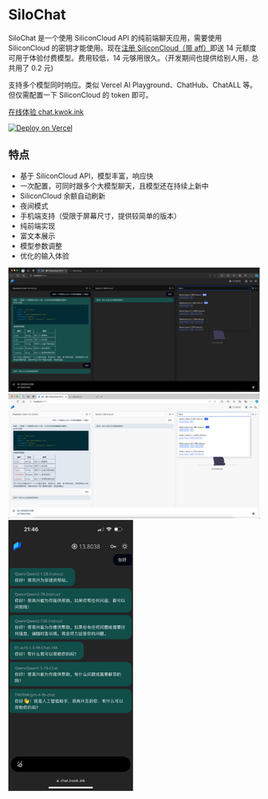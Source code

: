 # SiloChat

SiloChat 是一个使用 SiliconCloud API 的纯前端聊天应用，需要使用 SiliconCloud 的密钥才能使用。现在[注册 SiliconCloud（带 aff）](https://cloud.siliconflow.cn?referrer=clzs72zzb02jqmp5vn9s5tj15)即送 14 元额度可用于体验付费模型。费用较低，14 元够用很久。（开发期间也提供给别人用，总共用了 0.2 元)

支持多个模型同时响应。类似 Vercel AI Playground、ChatHub、ChatALL 等。但仅需配置一下 SiliconCloud 的 token 即可。

[在线体验 chat.kwok.ink](https://chat.kwok.ink)

[<img src="https://vercel.com/button" alt="Deploy on Vercel" height="30">](https://vercel.com/new/clone?repository-url=https://github.com/KwokKwok/SiloChat.git&project-name=silo-chat&repository-name=SiloChat)

## 特点

- 基于 SiliconCloud API，模型丰富，响应快
- 一次配置，可同时跟多个大模型聊天，且模型还在持续上新中
- SiliconCloud 余额自动刷新
- 夜间模式
- 手机端支持（受限于屏幕尺寸，提供较简单的版本）
- 纯前端实现
- 富文本展示
- 模型参数调整
- 优化的输入体验

![dark](./docs/dark.png)
![light](./docs/light.png)
<img src="./docs/mobile.jpg" alt="mobile" width="250">
